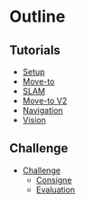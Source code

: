 # Outline

## Tutorials

<!-- * [Lectures](courses-parts/intro.md)
  * [Why MiddleWare ?](courses-parts/middleWare-ROS.md)
  * [Moving robot](courses-parts/move.md)                         
  * [Communication Inter-Process](courses-parts/com-inter-proc.md)
  * [Transformation](courses-parts/transformation.md)
  * [Localization and Mapping](courses-parts/mapping.md)
  * [Autonomous Navigation](courses-parts/navigation.md)
  * [Vision](courses-parts/Intro-to-vision.md) -->

* [Setup](tutorials/setup.md)             <!--Guillaume-->
* [Move-to](tutorials/move-to.md)         <!--Guillaume-->
* [SLAM](tutorials/SLAM.md)					<!--Luc-->
* [Move-to V2](tutorials/move-to-v2.md)   <!--Guillaume-->
* [Navigation](tutorials/navigation.md)	<!--Luc-->
* [Vision](tutorials/vision.md)

## Challenge

  * [Challenge](challenge/intro.md)
    * [Consigne](tutorials/consigne.md)             
    * [Evaluation](tutorials/evaluation.md)

<!--Sur la base des sujets PDRs-->
